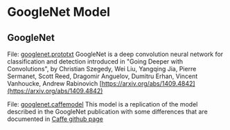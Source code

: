 # GoogleNet Model

## GoogleNet
File: [googlenet.prototxt](https://github.com/BVLC/caffe/blob/master/models/bvlc_googlenet/deploy.prototxt)
GoogleNet is a deep convolution neural network for classification and detection introduced in "Going Deeper with
Convolutions", by Christian Szegedy, Wei Liu, Yangqing Jia, Pierre Sermanet, Scott Reed, Dragomir Anguelov, Dumitru
Erhan, Vincent Vanhoucke, Andrew Rabinovich [https://arxiv.org/abs/1409.4842](https://arxiv.org/abs/1409.4842)


File: [googlenet.caffemodel](http://dl.caffe.berkeleyvision.org/bvlc_googlenet.caffemodel)
This model is a replication of the model described in the GoogleNet publication with some differences that are
documented in [Caffe github page](https://github.com/BVLC/caffe/tree/master/models/bvlc_googlenet)

